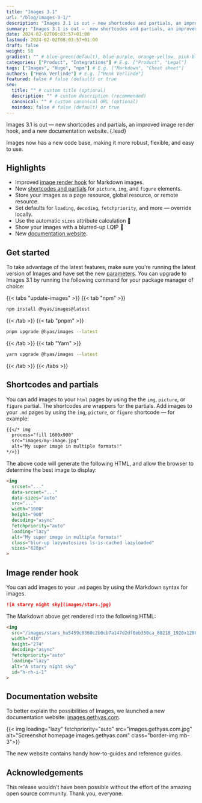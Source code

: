 ```yaml
---
title: "Images 3.1"
url: "/blog/images-3-1/"
description: "Images 3.1 is out — new shortcodes and partials, an improved image render hook, and a new documentation website."
summary: "Images 3.1 is out —  new shortcodes and partials, an improved image render hook, and a new documentation website."
date: 2024-02-02T08:03:57+01:00
lastmod: 2024-02-02T08:03:57+01:00
draft: false
weight: 50
gradient: "" # blue-green(default), blue-purple, orange-yellow, pink-blue, or purple-orange (this setting is only relevant when "images: []")
categories: ["Product", "Integrations"] # E.g. ["Product", "Legal"]
tags: ["Images", "Hugo", "npm"] # E.g. ["Markdown", "Cheat sheet"]
authors: ["Henk Verlinde"] # E.g. ["Henk Verlinde"]
featured: false # false (default) or true
seo:
  title: "" # custom title (optional)
  description: "" # custom description (recommended)
  canonical: "" # custom canonical URL (optional)
  noindex: false # false (default) or true
---
```


Images 3.1 is out —  new shortcodes and partials, an improved image render hook, and a new documentation website.
{.lead}

Images now has a new code base, making it more robust, flexible, and easy to use.

## Highlights

- Improved [image render hook](#image-render-hook) for Markdown images.
- New [shortcodes and partials](#shortcodes-and-partials) for `picture`, `img`, and `figure` elements.
- Store your images as a page resource, global resource, or remote resource.
- Set defaults for `loading`, `decoding`, `fetchpriority`, and more — override locally.
- Use the automatic `sizes` attribute calculation :rocket:
- Show your images with a blurred-up LQIP :star2:
- New [documentation website](#documentation-website).

## Get started

To take advantage of the latest features, make sure you're running the latest version of Images and have set the new [parameters](https://images.gethyas.com/docs/basics/customizing-images/#update-parameters). You can upgrade to Images 3.1 by running the following command for your package manager of choice:

{{< tabs "update-images" >}}
{{< tab "npm" >}}

```bash
npm install @hyas/images@latest
```

{{< /tab >}}
{{< tab "pnpm" >}}

```bash
pnpm upgrade @hyas/images --latest
```

{{< /tab >}}
{{< tab "Yarn" >}}

```bash
yarn upgrade @hyas/images --latest
```

{{< /tab >}}
{{< /tabs >}}

## Shortcodes and partials

You can add images to your `html` pages by using the the `img`, `picture`, or `figure` partial. The shortcodes are wrappers for the partials. Add images to your `.md` pages by using the `img`, `picture`, or `figure` shortcode — for example:

```md
{{</* img
  process="fill 1600x900"
  src="images/my-image.jpg"
  alt="My super image in multiple formats!"
*/>}}
```

The above code will generate the following HTML, and allow the browser to determine the best image to display:

```html
<img
  srcset="..."
  data-srcset="..."
  data-sizes="auto"
  src="..."
  width="1600"
  height="900"
  decoding="async"
  fetchpriority="auto"
  loading="lazy"
  alt="My super image in multiple formats!"
  class="blur-up lazyautosizes ls-is-cached lazyloaded"
  sizes="628px"
>
```

## Image render hook

You can add images to your `.md` pages by using the Markdown syntax for images.

```md
![A starry night sky](images/stars.jpg)
```

The Markdown above get rendered into the following HTML:

```html
<img
  src="/images/stars_hu5459c0360c2b0cb7a147d2df0eb350ca_80218_1920x1280_resize_q85_h2_lanczos.webp"
  width="410"
  height="274"
  decoding="async"
  fetchpriority="auto"
  loading="lazy"
  alt="A starry night sky"
  id="h-rh-i-1"
>
```

## Documentation website

To better explain the possibilities of Images, we launched a new documentation website: [images.gethyas.com](https://images.gethyas.com/).

{{< img loading="lazy" fetchpriority="auto" src="images.gethyas.com.jpg" alt="Screenshot homepage images.gethyas.com" class="border-img mb-3">}}

The new website contains handy how-to-guides and reference guides.

## Acknowledgements

This release wouldn’t have been possible without the effort of the amazing open source community. Thank you, everyone.
